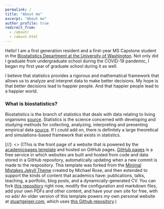 ```yaml
---
permalink: /
title: "About me"
excerpt: "About me"
author_profile: true
redirect_from:
  - /about/
  - /about.html
---
```


Hello! I am a first generation resident and a first-year MS Capstone student in the [Biostatistics Department at the University of Washington](https://www.biostat.washington.edu/).  Not only did I graduate from undergraduate school during the COVID-19 pandemic, I began my first year of graduate school during it as well. 

I believe that statistics provides a rigorous and mathematical framework that allows us to analyze and interpret data to make better decisions. My hope is that better decisions lead to happier people. And that happier people lead to a happier world.

### What is biostatistics?
Biostatistics is the branch of statistics that deals with data relating to living organisms [source](https://www.biostat.washington.edu/about/biostatistics). Statistics is the science concerned with developing and studying methods for collecting, analyzing, interpreting and presenting empirical data [source](https://www.stat.uci.edu/what-is-statistics/). If I could add on, there is definitely a large theoretical and simulations-based framework that exists in statistics. 

[//]: <> ((This is the front page of a website that is powered by the [academicpages template](https://github.com/academicpages/academicpages.github.io) and hosted on GitHub pages. [GitHub pages](https://pages.github.com) is a free service in which websites are built and hosted from code and data stored in a GitHub repository, automatically updating when a new commit is made to the respository. This template was forked from the [Minimal Mistakes Jekyll Theme](https://mmistakes.github.io/minimal-mistakes/) created by Michael Rose, and then extended to support the kinds of content that academics have: publications, talks, teaching, a portfolio, blog posts, and a dynamically-generated CV. You can fork [this repository](https://github.com/academicpages/academicpages.github.io) right now, modify the configuration and markdown files, add your own PDFs and other content, and have your own site for free, with no ads! An older version of this template powers my own personal website at [stuartgeiger.com](http://stuartgeiger.com), which uses [this Github repository](https://github.com/staeiou/staeiou.github.io).)

